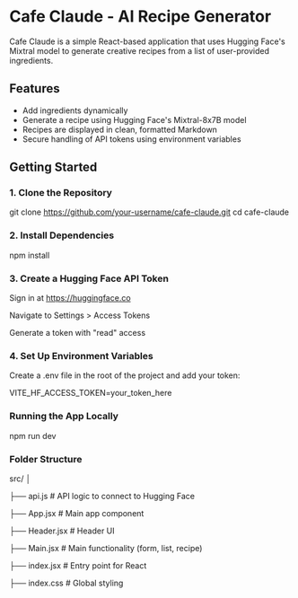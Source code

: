 # Cafe Claude - AI Recipe Generator

Cafe Claude is a simple React-based application that uses Hugging Face's Mixtral model to generate creative recipes from a list of user-provided ingredients.

## Features

- Add ingredients dynamically
- Generate a recipe using Hugging Face's Mixtral-8x7B model
- Recipes are displayed in clean, formatted Markdown
- Secure handling of API tokens using environment variables

## Getting Started

### 1. Clone the Repository

git clone https://github.com/your-username/cafe-claude.git
cd cafe-claude

### 2. Install Dependencies
 
 npm install

### 3. Create a Hugging Face API Token

Sign in at https://huggingface.co

Navigate to Settings > Access Tokens

Generate a token with "read" access

### 4. Set Up Environment Variables

Create a .env file in the root of the project and add your token:

VITE_HF_ACCESS_TOKEN=your_token_here

### Running the App Locally

npm run dev


### Folder Structure

src/
│

├── api.js             # API logic to connect to Hugging Face

├── App.jsx            # Main app component

├── Header.jsx         # Header UI

├── Main.jsx           # Main functionality (form, list, recipe)

├── index.jsx          # Entry point for React

├── index.css          # Global styling
